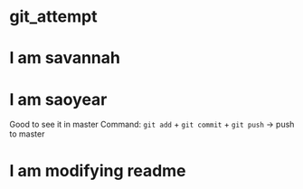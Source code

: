 # git_attempt
# I am savannah
# I am saoyear
Good to see it in master
Command: `git add` + `git commit` + `git push` $\rightarrow$ push to master
# I am modifying readme
